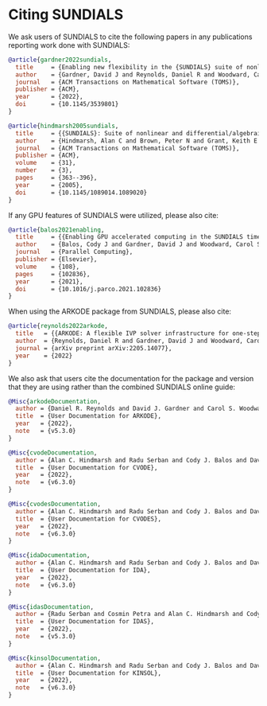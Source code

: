 # Citing SUNDIALS

We ask users of SUNDIALS to cite the following papers in any publications
reporting work done with SUNDIALS:

```bibtex
@article{gardner2022sundials,
  title     = {Enabling new flexibility in the {SUNDIALS} suite of nonlinear and differential/algebraic equation solvers},
  author    = {Gardner, David J and Reynolds, Daniel R and Woodward, Carol S and Balos, Cody J},
  journal   = {ACM Transactions on Mathematical Software (TOMS)},
  publisher = {ACM},
  year      = {2022},
  doi       = {10.1145/3539801}
}
```

```bibtex
@article{hindmarsh2005sundials,
  title     = {{SUNDIALS}: Suite of nonlinear and differential/algebraic equation solvers},
  author    = {Hindmarsh, Alan C and Brown, Peter N and Grant, Keith E and Lee, Steven L and Serban, Radu and Shumaker, Dan E and Woodward, Carol S},
  journal   = {ACM Transactions on Mathematical Software (TOMS)},
  publisher = {ACM},
  volume    = {31},
  number    = {3},
  pages     = {363--396},
  year      = {2005},
  doi       = {10.1145/1089014.1089020}
}
```

If any GPU features of SUNDIALS were utilized, please also cite:

```bibtex
@article{balos2021enabling,
  title     = {{Enabling GPU accelerated computing in the SUNDIALS time integration library}},
  author    = {Balos, Cody J and Gardner, David J and Woodward, Carol S and Reynolds, Daniel R},
  journal   = {Parallel Computing},
  publisher = {Elsevier},
  volume    = {108},
  pages     = {102836},
  year      = {2021},
  doi       = {10.1016/j.parco.2021.102836}
}
```

When using the ARKODE package from SUNDIALS, please also cite:

```bibtex
@article{reynolds2022arkode,
  title   = {{ARKODE: A flexible IVP solver infrastructure for one-step methods}},
  author  = {Reynolds, Daniel R and Gardner, David J and Woodward, Carol S and Chinomona, Rujeko},
  journal = {arXiv preprint arXiv:2205.14077},
  year    = {2022}
}
```

We also ask that users cite the documentation for the package and version that
they are using rather than the combined SUNDIALS online guide:

```bibtex
@Misc{arkodeDocumentation,
  author = {Daniel R. Reynolds and David J. Gardner and Carol S. Woodward and Cody J. Balos},
  title  = {User Documentation for ARKODE},
  year   = {2022},
  note   = {v5.3.0}
}
```

```bibtex
@Misc{cvodeDocumentation,
  author = {Alan C. Hindmarsh and Radu Serban and Cody J. Balos and David J. Gardner and Daniel R. Reynolds and Carol S. Woodward},
  title  = {User Documentation for CVODE},
  year   = {2022},
  note   = {v6.3.0}
}
```

```bibtex
@Misc{cvodesDocumentation,
  author = {Alan C. Hindmarsh and Radu Serban and Cody J. Balos and David J. Gardner and Daniel R. Reynolds and Carol S. Woodward},
  title  = {User Documentation for CVODES},
  year   = {2022},
  note   = {v6.3.0}
}
```

```bibtex
@Misc{idaDocumentation,
  author = {Alan C. Hindmarsh and Radu Serban and Cody J. Balos and David J. Gardner and Daniel R. Reynolds and Carol S. Woodward},
  title  = {User Documentation for IDA},
  year   = {2022},
  note   = {v6.3.0}
}
```

```bibtex
@Misc{idasDocumentation,
  author = {Radu Serban and Cosmin Petra and Alan C. Hindmarsh and Cody J. Balos and David J. Gardner and Daniel R. Reynolds and Carol S. Woodward},
  title  = {User Documentation for IDAS},
  year   = {2022},
  note   = {v5.3.0}
}
```

```bibtex
@Misc{kinsolDocumentation,
  author = {Alan C. Hindmarsh and Radu Serban and Cody J. Balos and David J. Gardner and Daniel R. Reynolds and Carol S. Woodward},
  title  = {User Documentation for KINSOL},
  year   = {2022},
  note   = {v6.3.0}
}
```
